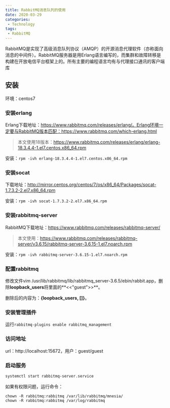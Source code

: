 ```yaml
---
title: RabbitMQ消息队列的使用
date: 2020-03-29
categories: 
 - Technology
tags: 
 - RabbitMQ
---
```


RabbitMQ是实现了高级消息队列协议（AMQP）的开源消息代理软件（亦称面向消息的中间件）。RabbitMQ服务器是用Erlang语言编写的，而集群和故障转移是构建在开放电信平台框架上的。所有主要的编程语言均有与代理接口通讯的客户端库

## 安装

环境：centos7

### 安装erlang

Erlang下载地址：https://www.rabbitmq.com/releases/erlang/。Erlang环境一定要与RabbitMQ版本匹配：https://www.rabbitmq.com/which-erlang.html

> 本文使用18版本：https://www.rabbitmq.com/releases/erlang/erlang-18.3.4.4-1.el7.centos.x86_64.rpm

安装：`rpm -ivh erlang-18.3.4.4-1.el7.centos.x86_64.rpm`

### 安装socat

下载地址：http://mirror.centos.org/centos/7/os/x86_64/Packages/socat-1.7.3.2-2.el7.x86_64.rpm

安装：`rpm -ivh socat-1.7.3.2-2.el7.x86_64.rpm`

### 安装rabbitmq-server

RabbitMQ下载地址：https://www.rabbitmq.com/releases/rabbitmq-server/

> 本文使用：https://www.rabbitmq.com/releases/rabbitmq-server/v3.6.15/rabbitmq-server-3.6.15-1.el7.noarch.rpm

安装：`rpm -ivh rabbitmq-server-3.6.15-1.el7.noarch.rpm`

### 配置rabbitmq

修改文件vim /usr/lib/rabbitmq/lib/rabbitmq_server-3.6.5/ebin/rabbit.app，删除**loopback_users**将里面的**<<"guest">>**。

删除后的内容为：**{loopback_users, []}**。

### 安装管理插件

运行`rabbitmq-plugins enable rabbitmq_management`

### 访问地址

url：http://localhost:15672，用户：guest/guest

### 启动服务

```bash
systemctl start rabbitmq-server.service
```

如果有权限问题，运行命令：

```base
chown -R rabbitmq:rabbitmq /var/lib/rabbitmq/mnesia/
chown -R rabbitmq:rabbitmq /var/log/rabbitmq
```